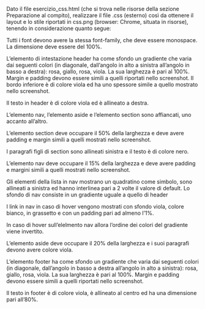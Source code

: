 Dato il file esercizio_css.html (che si trova nelle risorse della sezione Preparazione al compito), realizzare il file .css (esterno) così da ottenere il layout e lo stile riportati in css.png (browser: Chrome, situata in risorse), tenendo in considerazione quanto segue:

Tutti i font devono avere la stessa font-family, che deve essere monospace. La dimensione deve essere del 100%. 

L’elemento di intestazione header ha come sfondo un gradiente che varia dai seguenti colori (in diagonale, dall’angolo in alto a sinistra all’angolo in basso a destra): rosa, giallo, rosa, viola. La sua larghezza è pari al 100%. Margin e padding devono essere simili a quelli riportati nello screenshot. Il bordo inferiore è di colore viola ed ha uno spessore simile a quello mostrato nello screenshot.

Il testo in header è di colore viola ed è allineato a destra.

L’elemento nav, l’elemento aside e l’elemento section sono affiancati, uno accanto all’altro.

L’elemento section deve occupare il 50% della larghezza e deve avere padding e margin simili a quelli mostrati nello screenshot.

I paragrafi figli di section sono allineati sinistra e il testo è di colore nero.

L’elemento nav deve occupare il 15% della larghezza e deve avere padding e margini simili a quelli mostrati nello screenshot.

Gli elementi della lista in nav mostrano un quadratino come simbolo, sono allineati a sinistra ed hanno interlinea pari a 2 volte il valore di default. Lo sfondo di nav consiste in un gradiente uguale a quello di header

I link in nav in caso di hover vengono mostrati con sfondo viola, colore bianco, in grassetto e con un padding pari ad almeno l’1%.

In caso di hover sull’elelmento nav allora l’ordine dei colori del gradiente viene invertito.

L’elemento aside deve occupare il 20% della larghezza e i suoi paragrafi devono avere colore viola.

L’elemento footer ha come sfondo un gradiente che varia dai seguenti colori (in diagonale, dall’angolo in basso a destra all’angolo in alto a sinistra): rosa, giallo, rosa, viola. La sua larghezza è pari al 100%. Margin e padding devono essere simili a quelli riportati nello screenshot.

Il testo in footer è di colore viola, è allineato al centro ed ha una dimensione pari all’80%.